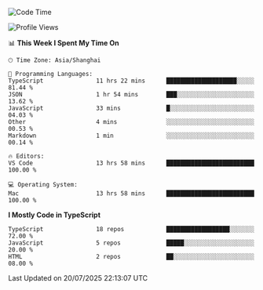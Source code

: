 <!--START_SECTION:waka-->
![Code Time](http://img.shields.io/badge/Code%20Time-7%2C996%20hrs%2051%20mins-blue)

![Profile Views](http://img.shields.io/badge/Profile%20Views-1-blue)

📊 **This Week I Spent My Time On** 

```text
🕑︎ Time Zone: Asia/Shanghai

💬 Programming Languages: 
TypeScript               11 hrs 22 mins      ████████████████████░░░░░   81.44 % 
JSON                     1 hr 54 mins        ███░░░░░░░░░░░░░░░░░░░░░░   13.62 % 
JavaScript               33 mins             █░░░░░░░░░░░░░░░░░░░░░░░░   04.03 % 
Other                    4 mins              ░░░░░░░░░░░░░░░░░░░░░░░░░   00.53 % 
Markdown                 1 min               ░░░░░░░░░░░░░░░░░░░░░░░░░   00.14 % 

🔥 Editors: 
VS Code                  13 hrs 58 mins      █████████████████████████   100.00 % 

💻 Operating System: 
Mac                      13 hrs 58 mins      █████████████████████████   100.00 % 
```

**I Mostly Code in TypeScript** 

```text
TypeScript               18 repos            ██████████████████░░░░░░░   72.00 % 
JavaScript               5 repos             █████░░░░░░░░░░░░░░░░░░░░   20.00 % 
HTML                     2 repos             ██░░░░░░░░░░░░░░░░░░░░░░░   08.00 % 
```




 Last Updated on 20/07/2025 22:13:07 UTC
<!--END_SECTION:waka-->
